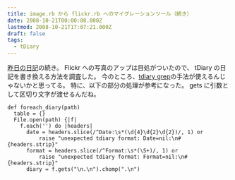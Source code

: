 ```yaml
---
title: image.rb から flickr.rb へのマイグレーションツール（続き）
date: 2008-10-21T00:00:00.000Z
lastmod: 2008-10-21T17:07:21.000Z
draft: false
tags:
  - tDiary
---
```


[昨日の日記](/posts/20081020/p01)の続き。 Flickr への写真のアップは目処がついたので、 tDiary の日記を書き換える方法を調査した。 今のところ、[tdiary grep](http://www.rubyist.net/~matz/20040103.html#p03)の手法が使えるんじゃないかと思ってる。 特に、以下の部分の処理が参考になった。 gets に引数として区切り文字が渡せるんだね。

```
def foreach_diary(path)
  table = {}
  File.open(path) {|f|
    f.each('') do |headers|
      date = headers.slice(/^Date:\s*(\d{4}\d{2}\d{2})/, 1) or
          raise "unexpected tdiary format: Date=nil:\n#{headers.strip}"
      format = headers.slice(/^Format:\s*(\S+)/, 1) or
          raise "unexpected tdiary format: Format=nil:\n#{headers.strip}"
      diary = f.gets("\n.\n").chomp(".\n")
```
